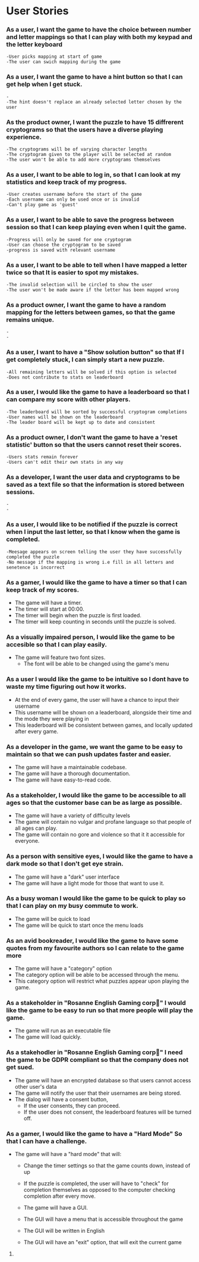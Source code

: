 
# User Stories

### As a user, I want the game to have the choice between number and letter mappings so that I can play with both my keypad and the letter keyboard
    -User picks mapping at start of game
    -The user can swich mapping during the game

### As a user, I want the game to have a hint button so that I can get help when I get stuck.
    - 
    -The hint doesn't replace an already selected letter chosen by the user
    
### As the product owner, I want the puzzle to have 15 diffrerent cryptograms so that the users have a diverse playing experience.
    -The cryptograms will be of varying character lengths 
    -The cryptogram given to the player will be selected at random
    -The user won't be able to add more cryptograms themselves
    
### As a user, I want to be able to log in, so that I can look at my statistics and keep track of my progress.
    -User creates username before the start of the game
    -Each username can only be used once or is invalid
    -Can't play game as 'guest'
    
### As a user, I want to be able to save the progress between session so that I can keep playing even when I quit the game.
    -Progress will only be saved for one cryptogram
    -User can choose the cryptogram to be saved
    -progress is saved with relevant username
    
### As a user, I want to be able to tell when I have mapped a letter twice so that It is easier to spot my mistakes.
    -The invalid selection will be circled to show the user
    -The user won't be made aware if the letter has been mapped wrong
    
### As a product owner, I want the game to have a random mapping for the letters between games, so that the game remains unique. 
    -
    -
    
### As a user, I want to have a "Show solution button" so that If I get completely stuck, I can simply start a new puzzle.
    -All remaining letters will be solved if this option is selected
    -Does not contribute to stats on leaderboard
    
### As a user, I would like the game to have a leaderboard so that I can compare my score with other players.
    -The leaderboard will be sorted by successful cryptogram completions
    -User names will be shown on the leaderboard
    -The leader board will be kept up to date and consistent
    
### As a product owner, I don't want the game to have a 'reset statistic' button so that the users cannot reset their scores.
    -Users stats remain forever
    -Users can't edit their own stats in any way
    
### As a developer, I want the user data and cryptograms to be saved as a text file so that the information is stored between sessions.
    -
    -
    
### As a user, I would like to be notified if the puzzle is correct when I input the last letter, so that I know when the game is completed.
    -Meesage appears on screen telling the user they have successfully completed the puzzle
    -No message if the mapping is wrong i.e fill in all letters and senetence is incorrect
    




### As a gamer, I would like the game to have a timer so that I can keep track of my scores.
- The game will have a timer.
- The timer will start at 00:00.
- The timer will begin when the puzzle is first loaded.
- The timer will keep counting in seconds until the puzzle is solved.

### As a visually impaired person, I would like the game to be accesible so that I can play easily.

- The game will feature two font sizes.
    - The font will be able to be changed using the game's menu

### As a user I would like the game to be intuitive so I dont have to waste my time figuring out how it works.


    



   - At the end of every game, the user will have a chance to input their username
   - This username will be shown on a leaderboard, alongside their time and the mode they were playing in
   - This leaderboard will be consistent between games, and locally updated after every game.
    
### As a developer in the game, we want the game to be easy to maintain so that we can push updates faster and easier.

- The game will have a maintainable codebase.
- The game will have a thorough documentation.
- The game will have easy-to-read code.
    
### As a stakeholder, I would like the game to be accessible to all ages so that the customer base can be as large as possible.

   - The game will have a variety of difficulty levels
   - The game will contain no vulgar and profane language so that people of all ages can play.
   - The game will contain no gore and violence so that it it accessible for everyone.
    
### As a person with sensitive eyes, I would like the game to have a dark mode so that I don't get eye strain.
- The game will have a "dark" user interface
- The game will have a light mode for those that want to use it.

### As a busy woman I would like the game to be quick to play so that I can play on my busy commute to work.
- The game will be quick to load
- The game will be quick to start once the menu loads
    
### As an avid bookreader, I would like the game to have some quotes from my favourite authors so I can relate to the game more
   - The game will have a "category" option
   - The category option will be able to be accessed through the menu.
   - This category option will restrict what puzzles appear upon playing the game.
    
###  As a stakeholder in "Rosanne English Gaming corp🌹" I would like the game to be easy to run so that more people will play the game.
   - The game will run as an executable file
   - The game will load quickly.
    
### As a stakehodler in "Rosanne English Gaming corp🌹" I need the game to be GDPR compliant so that the company does not get sued.
   - The game will have an encrypted database so that users cannot access other user's data
   - The game will notify the user that their usernames are being stored.
   - The dialog will have a consent button, 
      - If the user consents, they can proceed.
      - If the user does not consent, the leaderboard features will be turned off. 

### As a gamer, I would like the game to have a "Hard Mode" So that I can have a challenge.

- The game will have a "hard mode" that will:
    - Change the timer settings so that the game counts down, instead of up
    - If the puzzle is completed, the user will have to "check" for completion themselves as opposed to the computer checking completion after every move.


   - The game will have a GUI.
   - The GUI will have a menu that is accessible throughout the game
   - The GUI will be written in English
   - The GUI will have an "exit" option, that will exit the current game
1.
